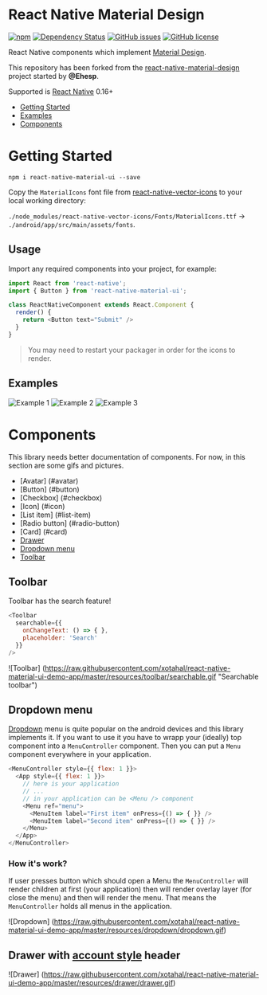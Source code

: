 # React Native Material Design

[![npm](https://img.shields.io/npm/v/react-native-material-ui.svg)](https://www.npmjs.com/package/react-native-material-ui)
[![Dependency Status](https://david-dm.org/react-native-material-design/react-native-material-design.svg)](https://david-dm.org/react-native-material-design/react-native-material-design.svg)
[![GitHub issues](https://img.shields.io/github/issues/xotahal/react-native-material-ui.svg)](https://github.com/xotahal/react-native-material-ui/issues)
[![GitHub license](https://img.shields.io/badge/license-MIT-blue.svg)](https://raw.githubusercontent.com/xotahal/react-native-material-ui/master/LICENSE)

React Native components which implement [Material Design](https://www.google.com/design/spec/material-design/introduction.html).

This repository has been forked from the [react-native-material-design](https://github.com/react-native-material-design/react-native-material-design) project started by **@Ehesp**.

Supported is [React Native](https://github.com/facebook/react-native) 0.16+

- [Getting Started](#getting-started)
- [Examples](#examples)
- [Components](#components)


# Getting Started

```
npm i react-native-material-ui --save
```

Copy the `MaterialIcons` font file from [react-native-vector-icons](https://github.com/oblador/react-native-vector-icons#android) to your local working directory:

`./node_modules/react-native-vector-icons/Fonts/MaterialIcons.ttf` -> `./android/app/src/main/assets/fonts`.

## Usage

Import any required components into your project, for example:

```js
import React from 'react-native';
import { Button } from 'react-native-material-ui';

class ReactNativeComponent extends React.Component {
  render() {
    return <Button text="Submit" />
  }
}
```

> You may need to restart your packager in order for the icons to render.


## Examples

![Example 1](https://raw.githubusercontent.com/react-native-material-design/demo-app/master/resources/examples-1.jpg "Example 1")
![Example 2](https://raw.githubusercontent.com/react-native-material-design/demo-app/master/resources/examples-2.jpg "Example 2")
![Example 3](https://raw.githubusercontent.com/react-native-material-design/demo-app/master/resources/examples-3.jpg "Example 3")



# Components

This library needs better documentation of components. For now, in this section are some gifs and pictures.

- [Avatar] (#avatar)
- [Button] (#button)
- [Checkbox] (#checkbox)
- [Icon] (#icon)
- [List item] (#list-item)
- [Radio button] (#radio-button)
- [Card] (#card)
- [Drawer](#drawer)
- [Dropdown menu](#dropdown-menu)
- [Toolbar](#toolbar)

## Toolbar

Toolbar has the search feature!

```js
<Toolbar
  searchable={{
    onChangeText: () => { },
    placeholder: 'Search'
  }}
/>
```

![Toolbar] (https://raw.githubusercontent.com/xotahal/react-native-material-ui-demo-app/master/resources/toolbar/searchable.gif "Searchable toolbar")

## Dropdown menu

[Dropdown](https://www.google.com/design/spec/components/menus.html#) menu is quite popular on the android devices and this library implements it. If you want to use it you have to wrapp your (ideally) top component into a `MenuController` component. Then you can put a `Menu` component everywhere in your application. 

```js
<MenuController style={{ flex: 1 }}>
  <App style={{ flex: 1 }}>
    // here is your application
    // ...
    // in your application can be <Menu /> component
    <Menu ref="menu">
      <MenuItem label="First item" onPress={() => { }} />
      <MenuItem label="Second item" onPress={() => { }} />
    </Menu>
  </App>
</MenuController>
```

### How it's work?

If user presses button which should open a Menu the `MenuController` will render children at first (your application) then will render overlay layer (for close the menu) and then will render the menu. That means the `MenuController` holds all menus in the application.

![Dropdown] (https://raw.githubusercontent.com/xotahal/react-native-material-ui-demo-app/master/resources/dropdown/dropdown.gif)

## Drawer with [account style](https://www.google.com/design/spec/patterns/navigation-drawer.html#navigation-drawer-specs) header

![Drawer] (https://raw.githubusercontent.com/xotahal/react-native-material-ui-demo-app/master/resources/drawer/drawer.gif)


